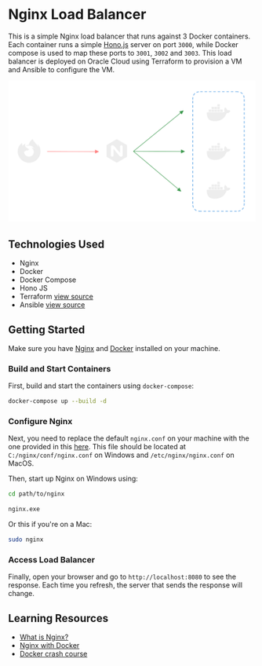 # Nginx Load  Balancer

This is a simple Nginx load balancer that runs against 3 Docker containers. Each container runs a simple [Hono.js](https://hono.dev) server on port `3000`, while Docker compose is used to map these ports to `3001`, `3002` and `3003`. This load balancer is deployed on Oracle Cloud using Terraform to provision a VM and Ansible to configure the VM.

![Architecture Diagram](./docs/architecture.png)


## Technologies Used

- Nginx
- Docker
- Docker Compose
- Hono JS
- Terraform [view source](https://github.com/anav5704/learning-terraform)
- Ansible [view source](https://github.com/anav5704/learning-ansible)

## Getting Started

Make sure you have [Nginx](https://nginx.org) and [Docker](https://docker.com) installed on your machine. 

### Build and Start Containers


First, build and start the containers using `docker-compose`:

```sh
docker-compose up --build -d
```

### Configure Nginx

Next, you need to replace the default `nginx.conf` on your machine with the one provided in this [here](https://github.com/anav5704/learning-ansible/blob/main/config/nginx.conf). This file should be located at `C:/nginx/conf/nginx.conf` on Windows and `/etc/nginx/nginx.conf` on MacOS. 


Then, start up Nginx on Windows using:

```sh
cd path/to/nginx
```

```sh
nginx.exe
```

Or this if you're on a Mac:

```sh
sudo nginx
```

### Access Load Balancer

Finally, open your browser and go to `http://localhost:8080` to see the response. Each time you refresh, the server that sends the response will change.

## Learning Resources

- [What is Nginx?](https://youtu.be/iInUBOVeBCc?si=HgCJSpQSdJ7u2gEP)
- [Nginx with Docker](https://youtu.be/q8OleYuqntY?si=xjgTwVrMyM8DginP)
- [Docker crash course](https://youtu.be/pg19Z8LL06w?si=7v0qYUgNuhGS1wmn)